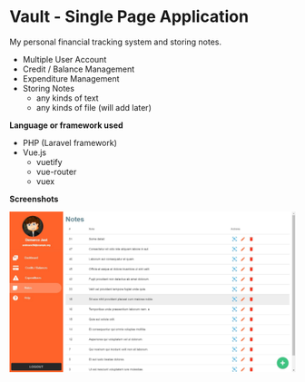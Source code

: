 # Vault - Single Page Application

My personal financial tracking system and storing notes.

- Multiple User Account
- Credit / Balance Management
- Expenditure Management
- Storing Notes
    - any kinds of text
    - any kinds of file (will add later)
    

**Language or framework used**
- PHP (Laravel framework)
- Vue.js
    - vuetify
    - vue-router
    - vuex

**Screenshots**

![Note Page](https://raw.githubusercontent.com/lzytourist/vault/main/screenshots/Screenshot%20-%20Note%20Page.jpg)
